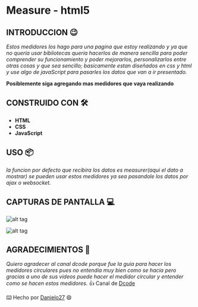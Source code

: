 # Measure - html5

## INTRODUCCION :wink:

_Estos medidores los hago para una pagina que estoy realizando y ya que no queria usar bibliotecas
queria hacerlos de manera sencilla para poder comprender su funcionamiento y poder mejorarlos, personalizarlos entre otras cosas y que sea sencillo;
basicamente estan diseñados en css y html y use algo de javaScript para pasarles los datos que van a ir presentado._

__Posiblemente siga agregando mas medidores que vaya realizando__

## CONSTRUIDO CON 🛠️

* __HTML__
* __CSS__
* __JavaScript__

## USO 📦

_la funcion por defecto que recibira los datos es measurer(aqui el dato a mostrar)
se pueden usar estos medidores ya sea pasandole los datos por ajax o websocket._

## CAPTURAS DE PANTALLA :computer:

![alt tag](https://i.imgur.com/ns4nI3f.jpg)

![alt tag](https://i.imgur.com/Ua2TEGH.jpg)

## AGRADECIMIENTOS :punch:

_Quiero agradecer al canal dcode porque fue la guia para hacer los medidores circulares pues no entendia muy bien como se hacia 
pero gracias a uno de sus videos puede hacer el medidor circular y entender como se hacen estos medidores._
:thumbsup: Canal de [Dcode](https://www.youtube.com/watch?v=FnUkVcQ_3CQ&list=LL&index=2)


⌨️ Hecho por [Danielo27](https://github.com/Danielo27) :smile:
